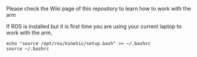 Please check the Wiki page of this repository to learn how to work with the arm <br />

If ROS is installed but it is first time you are using your current laptop to work with the arm, </br>

`echo "source /opt/ros/kinetic/setup.bash" >> ~/.bashrc` <br />
`source ~/.bashrc`
